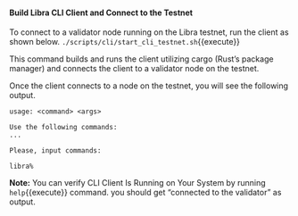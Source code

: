 ####  Build Libra CLI Client and Connect to the Testnet
To connect to a validator node running on the Libra testnet, run the client as shown below.
`./scripts/cli/start_cli_testnet.sh`{{execute}}

This command builds and runs the client utilizing cargo (Rust’s package manager) and connects the client to a validator node on the testnet.

Once the client connects to a node on the testnet, you will see the following output.

```
usage: <command> <args>

Use the following commands:
...

Please, input commands:

libra%
```

**Note:** You can verify CLI Client Is Running on Your System by running `help`{{execute}} command. you should get 
“connected to the validator” as output.